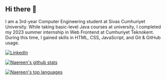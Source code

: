 ## Hi there 👋
I am a 3rd-year Computer Engineering student at Sivas Cumhuriyet University. While taking basic-level Java courses at university, I completed my 2023 summer internship in Web Frontend at Cumhuriyet Teknokent. During this time, I gained skills in HTML, CSS, JavaScript, and Git & GitHub usage. 

[![LinkedIn](https://img.shields.io/badge/LinkedIn-%230077B5.svg?logo=linkedin&logoColor=white)](https://www.linkedin.com/in/b%C3%BC%C5%9Fra-g%C3%B6kta%C5%9F-c%C3%BC/)


[![Naereen's github stats](https://github-readme-stats.vercel.app/api?username=busrasgkts15&theme=pink-green)](https://github.com/anuraghazra/github-readme-stats)


[![Naereen's top languages](https://github-readme-stats.vercel.app/api/top-langs/?username=busrasgkts15&theme=white-green)](https://github.com/anuraghazra/github-readme-stats)
